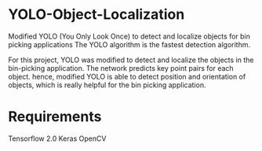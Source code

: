 # YOLO-Object-Localization
Modified YOLO (You Only Look Once) to detect and localize objects for bin picking applications
The YOLO algorithm is the fastest detection algorithm.

For this project, YOLO was modified to detect and localize the objects in the bin-picking application. 
The network predicts key point pairs for each object.
hence, modified YOLO is able to detect position and orientation of objects, which is really helpful for the bin picking application.

# Requirements
Tensorflow 2.0
Keras
OpenCV
